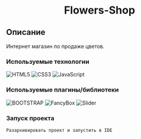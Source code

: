 <h1 align="center">Flowers-Shop</h1>

## Описание
Интернет магазин по продаже цветов.

### Используемые технологии
![HTML5](https://img.shields.io/badge/-HTML5-black?style=flat-square&logo=html5&logoColor=html)
![CSS3](https://img.shields.io/badge/-CSS3-black?style=flat-square&logo=css3&logoColor=css3)
![JavaScript](https://img.shields.io/badge/-JavaScript-black?style=flat-square&logo=javascript)


### Используемые плагины/библиотеки
![BOOTSTRAP](https://img.shields.io/badge/-BOOTSTRAP-black?style=flat-square&logo=bootstrap&logoColor=bootstrap)
![FancyBox](https://img.shields.io/badge/-FancyBox-black?style=flat-square&logo=fancybox&logoColor=fancybox)
![Slider](https://img.shields.io/badge/-Slider-black?style=flat-square&logo=slider&logoColor=slider)

### Запуск проекта
```
Разархивировать проект и запустить в IDE
```
